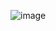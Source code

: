 ![image](https://github.com/heyShubham69/image_gridview_jetpack_compose/assets/131604922/ab77df58-b158-4869-9757-2ccb88ed7732)
